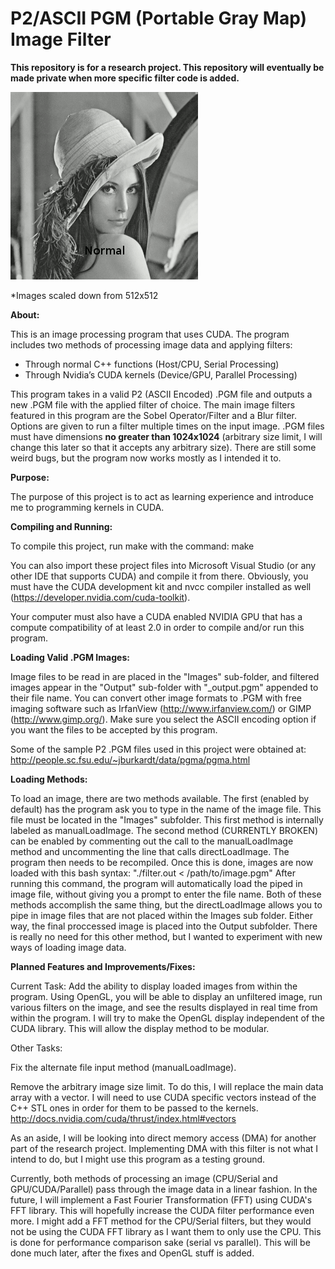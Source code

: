 # P2/ASCII PGM (Portable Gray Map) Image Filter
**This repository is for a research project. This repository will eventually be made private when more specific filter code is added.**

![Sample filtered images](https://github.com/bsteen/P2_ASCII_PGM_Filter/blob/master/sample.gif)

*Images scaled down from 512x512

**About:**

This is an image processing program that uses CUDA. The program includes two methods of processing image data and applying filters:
-	Through normal C++ functions (Host/CPU, Serial Processing)
-	Through Nvidia’s CUDA kernels (Device/GPU, Parallel Processing)

This program takes in a valid P2 (ASCII Encoded) .PGM file and outputs a new .PGM file with the applied filter of choice. The main image filters featured in this program are the Sobel Operator/Filter and a Blur filter. Options are given to run a filter multiple times on the input image.
.PGM files must have dimensions **no greater than 1024x1024** (arbitrary size limit, I will change this later so that it accepts any arbitrary size).
There are still some weird bugs, but the program now works mostly as I intended it to.

**Purpose:**

The purpose of this project is to act as learning experience and introduce me to programming kernels in CUDA.

**Compiling and Running:**

To compile this project, run make with the command: make

You can also import these project files into Microsoft Visual Studio (or any other IDE that supports CUDA) and compile it from there. Obviously, you must have the CUDA development kit and nvcc compiler installed as well (https://developer.nvidia.com/cuda-toolkit).

Your computer must also have a CUDA enabled NVIDIA GPU that has a compute compatibility of at least 2.0 in order to compile and/or run this program.

**Loading Valid .PGM Images:**

Image files to be read in are placed in the "Images" sub-folder, and filtered images appear in the "Output" sub-folder with "_output.pgm" appended to their file name.
You can convert other image formats to .PGM with free imaging software such as IrfanView (http://www.irfanview.com/) or GIMP (http://www.gimp.org/). Make sure you select the ASCII encoding option if you want the files to be accepted by this program.

Some of the sample P2 .PGM files used in this project were obtained at: http://people.sc.fsu.edu/~jburkardt/data/pgma/pgma.html


**Loading Methods:**

To load an image, there are two methods available. The first (enabled by default) has the program ask you to type in the name of the image file. This file must be located in the "Images" subfolder. This first method is internally labeled as manualLoadImage. The second method (CURRENTLY BROKEN) can be enabled by commenting out the call to the manualLoadImage method and uncommenting the line that calls directLoadImage. The program then needs to be recompiled. Once this is done, images are now loaded with this bash syntax: "./filter.out < /path/to/image.pgm" After running this command, the program will automatically load the piped in image file, without giving you a prompt to enter the file name. Both of these methods accomplish the same thing, but the directLoadImage allows you to pipe in image files that are not placed within the Images sub folder. Either way, the final proccessed image is placed into the Output subfolder. There is really no need for this other method, but I wanted to experiment with new ways of loading image data.


**Planned Features and Improvements/Fixes:**

Current Task:
Add the ability to display loaded images from within the program. Using OpenGL, you will be able to display an unfiltered image, run various filters on the image, and see the results displayed in real time from within the program. I will try to make the OpenGL display independent of the CUDA library. This will allow the display method to be modular.

Other Tasks:

Fix the alternate file input method (manualLoadImage).

Remove the arbitrary image size limit. To do this, I will replace the main data array with a vector. I will need to use CUDA specific vectors instead of the C++ STL ones in order for them to be passed to the kernels. http://docs.nvidia.com/cuda/thrust/index.html#vectors

As an aside, I will be looking into direct memory access (DMA) for another part of the research project. Implementing DMA with this filter is not what I intend to do, but I might use this program as a testing ground.

Currently, both methods of processing an image (CPU/Serial and GPU/CUDA/Parallel) pass through the image data in a linear fashion. In the future, I will implement a Fast Fourier Transformation (FFT) using CUDA's FFT library. This will hopefully increase the CUDA filter performance even more. I might add a FFT method for the CPU/Serial filters, but they would not be using the CUDA FFT library as I want them to only use the CPU. This is done for performance comparison sake (serial vs parallel). This will be done much later, after the fixes and OpenGL stuff is added.
